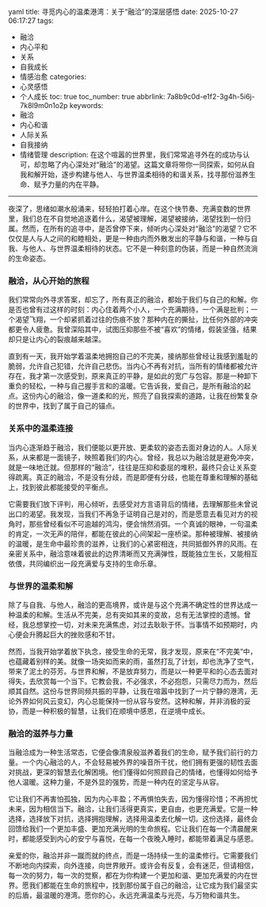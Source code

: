 yaml
title: 寻觅内心的温柔港湾：关于“融洽”的深层感悟
date: 2025-10-27 06:17:27
tags:
  - 融洽
  - 内心平和
  - 关系
  - 自我成长
  - 情感治愈
categories:
  - 心灵感悟
  - 个人成长
toc: true
toc_number: true
abbrlink: 7a8b9c0d-e1f2-3g4h-5i6j-7k8l9m0n1o2p
keywords:
  - 融洽
  - 内心和谐
  - 人际关系
  - 自我接纳
  - 情绪管理
description: 在这个喧嚣的世界里，我们常常追寻外在的成功与认可，却忽略了内心深处对“融洽”的渴望。这篇文章将带你一同探索，如何从自我和解开始，逐步构建与他人、与世界温柔相待的和谐关系，找寻那份滋养生命、赋予力量的内在平静。
---

夜深了，思绪如潮水般涌来，轻轻拍打着心岸。在这个快节奏、充满变数的世界里，我们总在不自觉地追逐着什么，渴望被理解，渴望被接纳，渴望找到一份归属。然而，在所有的追寻中，是否曾停下来，倾听内心深处对“融洽”的渴望？它不仅仅是人与人之间的和睦相处，更是一种由内而外散发出的平静与和谐，一种与自我、与他人、与世界温柔相待的状态。它不是一种刻意的伪装，而是一种自然流淌的生命姿态。

### 融洽，从心开始的旅程

我们常常向外寻求答案，却忘了，所有真正的融洽，都始于我们与自己的和解。你是否也曾有过这样的时刻：内心住着两个小人，一个充满期待，一个满是批判；一个渴望飞翔，一个却紧抓着过往的伤痕不放？那种内在的撕扯，比任何外部的冲突都更令人疲惫。我曾深陷其中，试图压抑那些不被“喜欢”的情绪，假装坚强，结果却只是让内心的裂痕越来越深。

直到有一天，我开始学着温柔地拥抱自己的不完美，接纳那些曾经让我感到羞耻的脆弱，允许自己犯错，允许自己悲伤。当内心不再有对抗，当所有的情绪都被允许存在，我才第一次感受到，原来真正的平静，是如此的宽广与包容。那是一种卸下重负的轻松，一种与自己握手言和的温暖。它告诉我，爱自己，是所有融洽的起点。这份内心的融洽，像一道柔和的光，照亮了自我探索的道路，让我在纷繁复杂的世界中，找到了属于自己的锚点。

### 关系中的温柔连接

当内心逐渐趋于融洽，我们便能以更开放、更柔软的姿态去面对身边的人。人际关系，从来都是一面镜子，映照着我们的内心。曾经，我总以为融洽就是避免冲突，就是一味地迁就。但那样的“融洽”，往往是压抑和委屈的堆积，最终只会让关系变得疏离。真正的融洽，不是没有分歧，而是即便有分歧，也能在尊重和理解的基础上，找到彼此都能接受的平衡点。

它需要我们放下评判，用心倾听，去感受对方言语背后的情绪，去理解那些未曾说出口的渴望。我发现，当我们不再急于证明自己是对的，而是愿意去看见对方的视角时，那些曾经看似不可逾越的鸿沟，便会悄然消弭。一个真诚的眼神，一句温柔的肯定，一次无声的陪伴，都能在彼此的心间架起一座桥梁。那种被理解、被接纳的温暖，是生命中最珍贵的滋养，让我们的心紧密相连，共同抵御外界的风雨。在亲密关系中，融洽意味着彼此的边界清晰而又充满弹性，既能独立生长，又能相互依偎，共同编织出一段充满爱与支持的生命乐章。

### 与世界的温柔和解

除了与自我、与他人，融洽的更高境界，或许是与这个充满不确定性的世界达成一种温柔的和解。生活从不完美，总有突如其来的变故，总有无法掌控的遗憾。曾经，我总想掌控一切，对未来充满焦虑，对过去耿耿于怀。当事情不如预期时，内心便会升腾起巨大的挫败感和不甘。

然而，当我开始学着放下执念，接受生命的无常，我才发现，原来在“不完美”中，也蕴藏着别样的美。就像一场突如而来的雨，虽然打乱了计划，却也洗净了空气，带来了泥土的芬芳。与世界和解，不是放弃努力，而是以一种更平和的心态去面对得失，去欣赏每一个当下。它教会我，不必强求，不必抱怨，只需尽力而为，然后顺其自然。这份与世界同频共振的平静，让我在喧嚣中找到了一片宁静的港湾，无论外界如何风云变幻，内心总能保持一份从容与安然。这种和解，并非消极的妥协，而是一种积极的智慧，让我们在顺境中感恩，在逆境中成长。

### 融洽的滋养与力量

当融洽成为一种生活常态，它便会像清泉般滋养着我们的生命，赋予我们前行的力量。一个内心融洽的人，不会轻易被外界的噪音所干扰，他们拥有更强的韧性去面对挑战，更深的智慧去化解困境。他们懂得如何照顾自己的情绪，也懂得如何给予他人温暖。这种力量，不是外显的强势，而是一种内在的坚定与从容。

它让我们不再害怕孤独，因为内心丰盈；不再惧怕失去，因为懂得珍惜；不再担忧未来，因为相信当下。融洽，让我们活得更真实，更自由，也更充满爱。它是一种选择，选择放下对抗，选择拥抱理解，选择用温柔去化解一切。这份选择，最终会回馈给我们一个更加丰盛、更加充满光明的生命旅程。它让我们在每一个清晨醒来时，都能感受到内心的安宁与喜悦，在每一个夜晚入睡时，都能带着满足与感恩。

亲爱的你，融洽并非一蹴而就的终点，而是一场持续一生的温柔修行。它需要我们不断地向内探索，向外连接，向世界敞开。或许会有反复，会有迷茫，但请相信，每一次的努力，每一次的觉察，都在为你构建一个更加和谐、更加充满爱的内在世界。愿我们都能在生命的旅程中，找到那份属于自己的融洽，让它成为我们最坚实的后盾，最温暖的港湾。愿你的心，永远充满温柔与光亮，与万物和谐共生。
